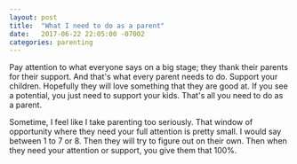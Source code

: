 ```yaml
---
layout: post
title:  "What I need to do as a parent"
date:   2017-06-22 22:05:00 -07002
categories: parenting
---
```


Pay attention to what everyone says on a big stage; they thank their parents for their support. And that's what every parent needs to do. Support your children. Hopefully they will love something that they are good at. If you see a potential, you just need to support your kids. That's all you need to do as a parent. 

Sometime, I feel like I take parenting too seriously. That window of opportunity where they need your full attention is pretty small. I would say between 1 to 7 or 8. Then they will try to figure out on their own. Then when they need your attention or support, you give them that 100%.